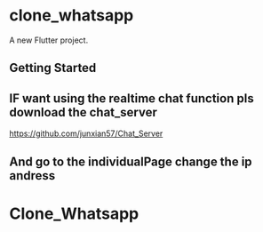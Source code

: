# clone_whatsapp

A new Flutter project.

## Getting Started

## IF want using the realtime chat function pls download the chat_server
https://github.com/junxian57/Chat_Server

## And go to the individualPage change the ip andress

# Clone_Whatsapp

